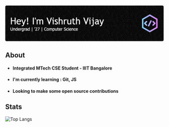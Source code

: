 ![Header](./github-header-image.png)

## About

- #### Integrated MTech CSE Student - IIIT Bangalore
- #### I'm currently learning : Git, JS
- #### Looking to make some open source contributions

## Stats

![Top Langs](https://github-readme-stats.vercel.app/api/top-langs/?username=Vishruth23&size_weight=0.5&count_weight=0.5)
